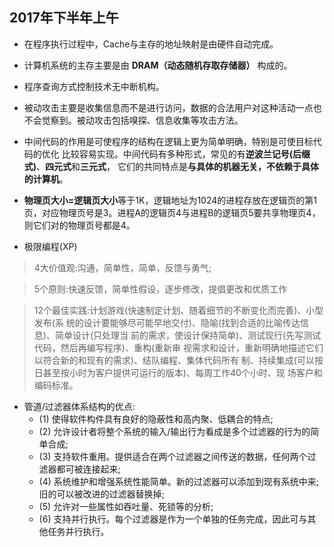 ## 2017年下半年上午

- 在程序执行过程中，Cache与主存的地址映射是由硬件自动完成。

- 计算机系统的主存主要是由 **DRAM（动态随机存取存储器）** 构成的。

- 程序查询方式控制技术无中断机构。

- 被动攻击主要是收集信息而不是进行访问，数据的合法用户对这种活动一点也不会觉察到。被动攻击包括嗅探、信息收集等攻击方法。

- 中间代码的作用是可使程序的结构在逻辑上更为简单明确，特别是可使目标代码的优化
比较容易实现。中间代码有多种形式，常见的有**逆波兰记号(后缀式)**、**四元式**和**三元式**，
它们的共同特点是**与具体的机器无关，不依赖于具体的计算机**。

- **物理页大小=逻辑页大小**等于1K，逻辑地址为1024的进程存放在逻辑页的第1页，对应物理页号是3。进程A的逻辑页4与进程B的逻辑页5要共享物理页4，则它们对的物理页号都是4。

- 极限编程(XP)

>4大价值观:沟通，简单性，简单，反馈与勇气;

>5个原则:快速反馈，简单性假设，逐步修改，提倡更改和优质工作

>12个最佳实践:计划游戏(快速制定计划、随着细节的不断变化而完善)、小型发布(系
统的设计要能够尽可能早地交付)、隐喻(找到合适的比喻传达信息)、简单设计(只处理当
前的需求，使设计保持简单)、测试现行(先写测试代码，然后再编写程序)、重构(重新审
视需求和设计，重新明确地描述它们以符合新的和现有的需求)、结队编程、集体代码所有
制、持续集成(可以按日甚至按小时为客户提供可运行的版本)、每周工作40个小时、现
场客户和编码标准。

- 管道/过滤器体系结构的优点:
	- (1) 使得软件构件具有良好的隐蔽性和高内聚、低耦合的特点;
	- (2) 允许设计者将整个系统的输入/输出行为看成是多个过滤器的行为的简单合成;
	- (3) 支持软件重用。提供适合在两个过滤器之间传送的数据，任何两个过滤器都可被连接起来;
	- (4) 系统维护和增强系统性能简单。新的过滤器可以添加到现有系统中来;旧的可以被改进的过滤器替换掉;
	- (5) 允许对一些属性如吞吐量、死锁等的分析;
	- (6) 支持并行执行。每个过滤器是作为一个单独的任务完成，因此可与其他任务并行执行。
